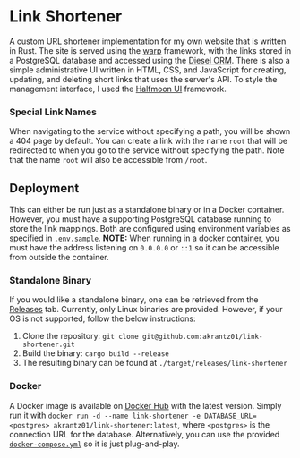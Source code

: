 # Link Shortener
A custom URL shortener implementation for my own website that is written in Rust.
The site is served using the [warp](https://github.com/seanmonstar/warp) framework, with the links stored in a PostgreSQL database and accessed using the [Diesel ORM](https://github.com/diesel-rs/diesel).
There is also a simple administrative UI written in HTML, CSS, and JavaScript for creating, updating, and deleting short links that uses the server's API.
To style the management interface, I used the [Halfmoon UI](https://github.com/halfmoonui/halfmoon) framework.

### Special Link Names
When navigating to the service without specifying a path, you will be shown a 404 page by default.
You can create a link with the name `root` that will be redirected to when you go to the service without specifying the path.
Note that the name `root` will also be accessible from `/root`. 

## Deployment
This can either be run just as a standalone binary or in a Docker container.
However, you must have a supporting PostgreSQL database running to store the link mappings.
Both are configured using environment variables as specified in [`.env.sample`](/.env.sample).
**NOTE:** When running in a docker container, you must have the address listening on `0.0.0.0` or `::1` so it can be accessible from outside the container.

### Standalone Binary
If you would like a standalone binary, one can be retrieved from the [Releases](https://github.com/akrantz01/link-shortener/releases/latest) tab.
Currently, only Linux binaries are provided.
However, if your OS is not supported, follow the below instructions:
1. Clone the repository: `git clone git@github.com:akrantz01/link-shortener.git`
1. Build the binary: `cargo build --release`
1. The resulting binary can be found at `./target/releases/link-shortener`

### Docker
A Docker image is available on [Docker Hub](https://hub.docker.com/r/akrantz01/link-shortener) with the latest version.
Simply run it with `docker run -d --name link-shortener -e DATABASE_URL=<postgres> akrantz01/link-shortener:latest`, where `<postgres>` is the connection URL for the database.
Alternatively, you can use the provided [`docker-compose.yml`](docker-compose.yml) so it is just plug-and-play.
